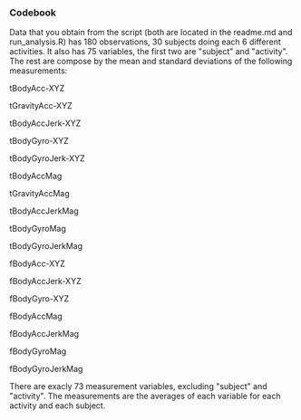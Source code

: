 ### Codebook ###

Data that you obtain from the script (both are located in the readme.md and run_analysis.R) has 180 observations, 30 subjects doing each 6 different activities. It also has 75 variables, the first two are "subject" and "activity". The rest are compose by the mean and standard deviations of the following measurements:

  tBodyAcc-XYZ

  tGravityAcc-XYZ

  tBodyAccJerk-XYZ

  tBodyGyro-XYZ

  tBodyGyroJerk-XYZ

  tBodyAccMag

  tGravityAccMag

  tBodyAccJerkMag

  tBodyGyroMag

  tBodyGyroJerkMag

  fBodyAcc-XYZ

  fBodyAccJerk-XYZ
  
  fBodyGyro-XYZ

  fBodyAccMag

  fBodyAccJerkMag

  fBodyGyroMag

  fBodyGyroJerkMag
  
There are exacly 73 measurement variables, excluding "subject" and "activity". The measurements are the averages of each variable for each activity and each subject.  
